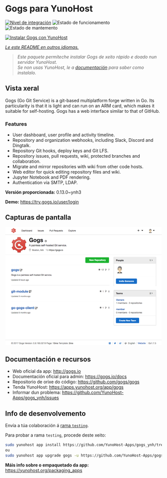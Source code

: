 <!--
NOTA: Este README foi creado automáticamente por <https://github.com/YunoHost/apps/tree/master/tools/readme_generator>
NON debe editarse manualmente.
-->

# Gogs para YunoHost

[![Nivel de integración](https://apps.yunohost.org/badge/integration/gogs)](https://ci-apps.yunohost.org/ci/apps/gogs/)
![Estado de funcionamento](https://apps.yunohost.org/badge/state/gogs)
![Estado de mantemento](https://apps.yunohost.org/badge/maintained/gogs)

[![Instalar Gogs con YunoHost](https://install-app.yunohost.org/install-with-yunohost.svg)](https://install-app.yunohost.org/?app=gogs)

*[Le este README en outros idiomas.](./ALL_README.md)*

> *Este paquete permíteche instalar Gogs de xeito rápido e doado nun servidor YunoHost.*  
> *Se non usas YunoHost, le a [documentación](https://yunohost.org/install) para saber como instalalo.*

## Vista xeral

Gogs (Go Git Service) is a git-based multiplatform forge written in Go. Its particularity is that it is light and can run on an ARM card, which makes it suitable for self-hosting. Gogs has a web interface similar to that of GitHub.

### Features

- User dashboard, user profile and activity timeline.
- Repository and organization webhooks, including Slack, Discord and Dingtalk.
- Repository Git hooks, deploy keys and Git LFS.
- Repository issues, pull requests, wiki, protected branches and collaboration.
- Migrate and mirror repositories with wiki from other code hosts.
- Web editor for quick editing repository files and wiki.
- Jupyter Notebook and PDF rendering.
- Authentication via SMTP, LDAP.


**Versión proporcionada:** 0.13.0~ynh3

**Demo:** <https://try.gogs.io/user/login>

## Capturas de pantalla

![Captura de pantalla de Gogs](./doc/screenshots/screenshot.png)

## Documentación e recursos

- Web oficial da app: <http://gogs.io>
- Documentación oficial para admin: <https://gogs.io/docs>
- Repositorio de orixe do código: <https://github.com/gogs/gogs>
- Tenda YunoHost: <https://apps.yunohost.org/app/gogs>
- Informar dun problema: <https://github.com/YunoHost-Apps/gogs_ynh/issues>

## Info de desenvolvemento

Envía a túa colaboración á [rama `testing`](https://github.com/YunoHost-Apps/gogs_ynh/tree/testing).

Para probar a rama `testing`, procede deste xeito:

```bash
sudo yunohost app install https://github.com/YunoHost-Apps/gogs_ynh/tree/testing --debug
ou
sudo yunohost app upgrade gogs -u https://github.com/YunoHost-Apps/gogs_ynh/tree/testing --debug
```

**Máis info sobre o empaquetado da app:** <https://yunohost.org/packaging_apps>
